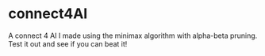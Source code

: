 # connect4AI
A connect 4 AI I made using the minimax algorithm with alpha-beta pruning. Test it out and see if you can beat it!
